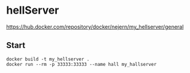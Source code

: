 # hellServer

https://hub.docker.com/repository/docker/nejern/my_hellserver/general

## Start

```
docker build -t my_hellserver .
docker run --rm -p 33333:33333 --name hall my_hallserver
```
